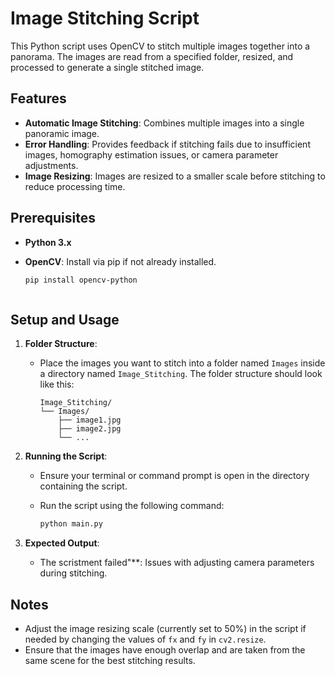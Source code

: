# Image Stitching Script

This Python script uses OpenCV to stitch multiple images together into a panorama. The images are read from a specified folder, resized, and processed to generate a single stitched image.

## Features

- **Automatic Image Stitching**: Combines multiple images into a single panoramic image.
- **Error Handling**: Provides feedback if stitching fails due to insufficient images, homography estimation issues, or camera parameter adjustments.
- **Image Resizing**: Images are resized to a smaller scale before stitching to reduce processing time.

## Prerequisites

- **Python 3.x**
- **OpenCV**: Install via pip if not already installed.
  
  ```bash
  pip install opencv-python



## Setup and Usage

1. **Folder Structure**:
   - Place the images you want to stitch into a folder named `Images` inside a directory named `Image_Stitching`. The folder structure should look like this:
   
     ```
     Image_Stitching/
     └── Images/
         ├── image1.jpg
         ├── image2.jpg
         └── ...
     ```

2. **Running the Script**:
   - Ensure your terminal or command prompt is open in the directory containing the script.
   - Run the script using the following command:
   
     ```bash
     python main.py
     ```

3. **Expected Output**:
   - The scristment failed"**: Issues with adjusting camera parameters during stitching.

## Notes

- Adjust the image resizing scale (currently set to 50%) in the script if needed by changing the values of `fx` and `fy` in `cv2.resize`.
- Ensure that the images have enough overlap and are taken from the same scene for the best stitching results.
